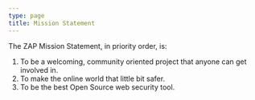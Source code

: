```yaml
---
type: page
title: Mission Statement
---
```

The ZAP Mission Statement, in priority order, is:

1. To be a welcoming, community oriented project that anyone can get involved in.
1. To make the online world that little bit safer.
1. To be the best Open Source web security tool.
